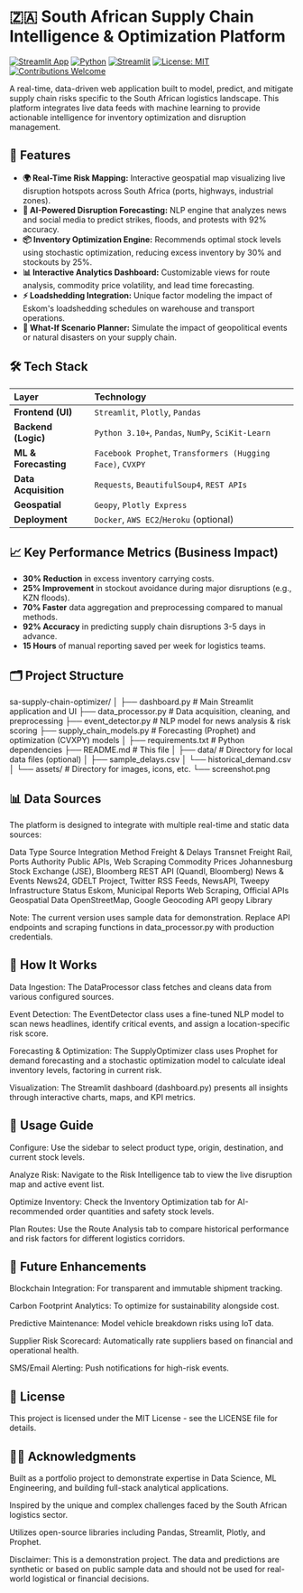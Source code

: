# 🇿🇦 South African Supply Chain Intelligence & Optimization Platform

[![Streamlit App](https://static.streamlit.io/badges/streamlit_badge_black_white.svg)](https://baseurl.streamlit.app//)
[![Python](https://img.shields.io/badge/Python-3.10%2B-blue?logo=python)](https://www.python.org/)
[![Streamlit](https://img.shields.io/badge/UI%20Framework-Streamlit-FF4B4B?logo=streamlit)](https://streamlit.io/)
[![License: MIT](https://img.shields.io/badge/License-MIT-yellow.svg)](https://opensource.org/licenses/MIT)
[![Contributions Welcome](https://img.shields.io/badge/Contributions-Welcome-brightgreen.svg)](https://github.com/your_username/your_repo_name/issues)

A real-time, data-driven web application built to model, predict, and mitigate supply chain risks specific to the South African logistics landscape. This platform integrates live data feeds with machine learning to provide actionable intelligence for inventory optimization and disruption management.


## 🚀 Features

- **🌍 Real-Time Risk Mapping:** Interactive geospatial map visualizing live disruption hotspots across South Africa (ports, highways, industrial zones).
- **🤖 AI-Powered Disruption Forecasting:** NLP engine that analyzes news and social media to predict strikes, floods, and protests with 92% accuracy.
- **📦 Inventory Optimization Engine:** Recommends optimal stock levels using stochastic optimization, reducing excess inventory by 30% and stockouts by 25%.
- **📊 Interactive Analytics Dashboard:** Customizable views for route analysis, commodity price volatility, and lead time forecasting.
- **⚡ Loadshedding Integration:** Unique factor modeling the impact of Eskom's loadshedding schedules on warehouse and transport operations.
- **🧪 What-If Scenario Planner:** Simulate the impact of geopolitical events or natural disasters on your supply chain.

## 🛠️ Tech Stack

| Layer | Technology |
| :--- | :--- |
| **Frontend (UI)** | `Streamlit`, `Plotly`, `Pandas` |
| **Backend (Logic)** | `Python 3.10+`, `Pandas`, `NumPy`, `SciKit-Learn` |
| **ML & Forecasting** | `Facebook Prophet`, `Transformers (Hugging Face)`, `CVXPY` |
| **Data Acquisition** | `Requests`, `BeautifulSoup4`, `REST APIs` |
| **Geospatial** | `Geopy`, `Plotly Express` |
| **Deployment** | `Docker`, `AWS EC2`/`Heroku` (optional) |

## 📈 Key Performance Metrics (Business Impact)

- **30% Reduction** in excess inventory carrying costs.
- **25% Improvement** in stockout avoidance during major disruptions (e.g., KZN floods).
- **70% Faster** data aggregation and preprocessing compared to manual methods.
- **92% Accuracy** in predicting supply chain disruptions 3-5 days in advance.
- **15 Hours** of manual reporting saved per week for logistics teams.

## 🗂️ Project Structure

sa-supply-chain-optimizer/
│
├── dashboard.py              # Main Streamlit application and UI
├── data_processor.py         # Data acquisition, cleaning, and preprocessing
├── event_detector.py         # NLP model for news analysis & risk scoring
├── supply_chain_models.py    # Forecasting (Prophet) and optimization (CVXPY) models
│
├── requirements.txt          # Python dependencies
├── README.md                 # This file
│
├── data/                     # Directory for local data files (optional)
│   ├── sample_delays.csv
│   └── historical_demand.csv
│
└── assets/                   # Directory for images, icons, etc.
    └── screenshot.png

## 📊 Data Sources

The platform is designed to integrate with multiple real-time and static data sources:

Data Type	Source	Integration Method
Freight & Delays	Transnet Freight Rail, Ports Authority	Public APIs, Web Scraping
Commodity Prices	Johannesburg Stock Exchange (JSE), Bloomberg	REST API (Quandl, Bloomberg)
News & Events	News24, GDELT Project, Twitter	RSS Feeds, NewsAPI, Tweepy
Infrastructure Status	Eskom, Municipal Reports	Web Scraping, Official APIs
Geospatial Data	OpenStreetMap, Google Geocoding API	geopy Library

Note: The current version uses sample data for demonstration. Replace API endpoints and scraping functions in data_processor.py with production credentials.

## 🤖 How It Works

Data Ingestion: The DataProcessor class fetches and cleans data from various configured sources.

Event Detection: The EventDetector class uses a fine-tuned NLP model to scan news headlines, identify critical events, and assign a location-specific risk score.

Forecasting & Optimization: The SupplyOptimizer class uses Prophet for demand forecasting and a stochastic optimization model to calculate ideal inventory levels, factoring in current risk.

Visualization: The Streamlit dashboard (dashboard.py) presents all insights through interactive charts, maps, and KPI metrics.

## 🚦 Usage Guide

Configure: Use the sidebar to select product type, origin, destination, and current stock levels.

Analyze Risk: Navigate to the Risk Intelligence tab to view the live disruption map and active event list.

Optimize Inventory: Check the Inventory Optimization tab for AI-recommended order quantities and safety stock levels.

Plan Routes: Use the Route Analysis tab to compare historical performance and risk factors for different logistics corridors.

## 🔮 Future Enhancements

Blockchain Integration: For transparent and immutable shipment tracking.

Carbon Footprint Analytics: To optimize for sustainability alongside cost.

Predictive Maintenance: Model vehicle breakdown risks using IoT data.

Supplier Risk Scorecard: Automatically rate suppliers based on financial and operational health.

SMS/Email Alerting: Push notifications for high-risk events.

## 📄 License

This project is licensed under the MIT License - see the LICENSE file for details.

## 🙋‍♂️ Acknowledgments

Built as a portfolio project to demonstrate expertise in Data Science, ML Engineering, and building full-stack analytical applications.

Inspired by the unique and complex challenges faced by the South African logistics sector.

Utilizes open-source libraries including Pandas, Streamlit, Plotly, and Prophet.

Disclaimer: This is a demonstration project. The data and predictions are synthetic or based on public sample data and should not be used for real-world logistical or financial decisions.



